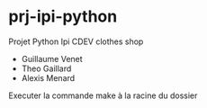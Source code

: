 # prj-ipi-python
Projet Python Ipi CDEV clothes shop
- Guillaume Venet
- Theo Gaillard
- Alexis Menard

Executer la commande make à la racine du dossier